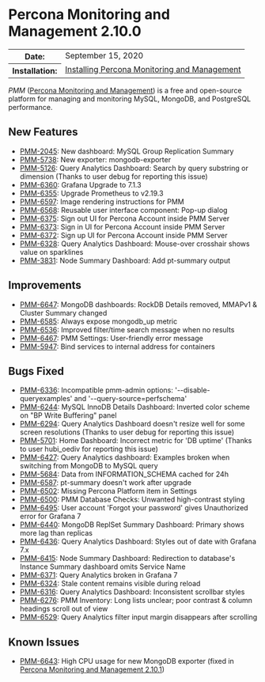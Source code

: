 # Percona Monitoring and Management 2.10.0

<table class="docutils field-list" frame="void" rules="none">
  <colgroup>
    <col class="field-name">
    <col class="field-body">
  </colgroup>
  <tbody valign="top">
    <tr class="field-odd field">
      <th class="field-name">Date:</th>
      <td class="field-body">September 15, 2020</td>
    </tr>
    <tr class="field-even field">
      <th class="field-name">Installation:</th>
      <td class="field-body">
        <a class="reference external" href="https://www.percona.com/doc/percona-monitoring-and-management/2.x/setting-up/">Installing Percona Monitoring and Management</a></td>
    </tr>
  </tbody>
</table>

*PMM* ([Percona Monitoring and Management](https://www.percona.com/doc/percona-monitoring-and-management/index.html))
is a free and open-source platform for managing and monitoring MySQL, MongoDB, and PostgreSQL
performance.

## New Features

* [PMM-2045](https://jira.percona.com/browse/PMM-2045): New dashboard: MySQL Group Replication Summary
* [PMM-5738](https://jira.percona.com/browse/PMM-5738): New exporter: mongodb-exporter
* [PMM-5126](https://jira.percona.com/browse/PMM-5126): Query Analytics Dashboard: Search by query substring or dimension (Thanks to user debug for reporting this issue)
* [PMM-6360](https://jira.percona.com/browse/PMM-6360): Grafana Upgrade to 7.1.3
* [PMM-6355](https://jira.percona.com/browse/PMM-6355): Upgrade Prometheus to v2.19.3
* [PMM-6597](https://jira.percona.com/browse/PMM-6597): Image rendering instructions for PMM
* [PMM-6568](https://jira.percona.com/browse/PMM-6568): Reusable user interface component: Pop-up dialog
* [PMM-6375](https://jira.percona.com/browse/PMM-6375): Sign out UI for Percona Account inside PMM Server
* [PMM-6373](https://jira.percona.com/browse/PMM-6373): Sign in UI for Percona Account inside PMM Server
* [PMM-6372](https://jira.percona.com/browse/PMM-6372): Sign up UI for Percona Account inside PMM Server
* [PMM-6328](https://jira.percona.com/browse/PMM-6328): Query Analytics Dashboard: Mouse-over crosshair shows value on sparklines
* [PMM-3831](https://jira.percona.com/browse/PMM-3831): Node Summary Dashboard: Add pt-summary output



## Improvements

* [PMM-6647](https://jira.percona.com/browse/PMM-6647): MongoDB dashboards: RockDB Details removed, MMAPv1 & Cluster Summary changed
* [PMM-6585](https://jira.percona.com/browse/PMM-6585): Always expose mongodb_up metric
* [PMM-6536](https://jira.percona.com/browse/PMM-6536): Improved filter/time search message when no results
* [PMM-6467](https://jira.percona.com/browse/PMM-6467): PMM Settings: User-friendly error message
* [PMM-5947](https://jira.percona.com/browse/PMM-5947): Bind services to internal address for containers



## Bugs Fixed

* [PMM-6336](https://jira.percona.com/browse/PMM-6336): Incompatible pmm-admin options: '--disable-queryexamples' and '--query-source=perfschema'
* [PMM-6244](https://jira.percona.com/browse/PMM-6244): MySQL InnoDB Details Dashboard: Inverted color scheme on "BP Write Buffering" panel
* [PMM-6294](https://jira.percona.com/browse/PMM-6294): Query Analytics Dashboard doesn't resize well for some screen resolutions (Thanks to user debug for reporting this issue)
* [PMM-5701](https://jira.percona.com/browse/PMM-5701): Home Dashboard: Incorrect metric for 'DB uptime' (Thanks to user hubi_oediv for reporting this issue)
* [PMM-6427](https://jira.percona.com/browse/PMM-6427): Query Analytics dashboard: Examples broken when switching from MongoDB to MySQL query
* [PMM-5684](https://jira.percona.com/browse/PMM-5684): Data from INFORMATION_SCHEMA cached for 24h
* [PMM-6587](https://jira.percona.com/browse/PMM-6587): pt-summary doesn't work after upgrade
* [PMM-6502](https://jira.percona.com/browse/PMM-6502): Missing Percona Platform item in Settings
* [PMM-6500](https://jira.percona.com/browse/PMM-6500): PMM Database Checks: Unwanted high-contrast styling
* [PMM-6495](https://jira.percona.com/browse/PMM-6495): User account 'Forgot your password' gives Unauthorized error for Grafana 7
* [PMM-6440](https://jira.percona.com/browse/PMM-6440): MongoDB ReplSet Summary Dashboard: Primary shows more lag than replicas
* [PMM-6436](https://jira.percona.com/browse/PMM-6436): Query Analytics Dashboard: Styles out of date with Grafana 7.x
* [PMM-6415](https://jira.percona.com/browse/PMM-6415): Node Summary Dashboard: Redirection to database's Instance Summary dashboard omits Service Name
* [PMM-6371](https://jira.percona.com/browse/PMM-6371): Query Analytics broken in Grafana 7
* [PMM-6324](https://jira.percona.com/browse/PMM-6324): Stale content remains visible during reload
* [PMM-6316](https://jira.percona.com/browse/PMM-6316): Query Analytics Dashboard: Inconsistent scrollbar styles
* [PMM-6276](https://jira.percona.com/browse/PMM-6276): PMM Inventory: Long lists unclear; poor contrast & column headings scroll out of view
* [PMM-6529](https://jira.percona.com/browse/PMM-6529): Query Analytics filter input margin disappears after scrolling


## Known Issues

* [PMM-6643](https://jira.percona.com/browse/PMM-6643): High CPU usage for new MongoDB exporter  (fixed in [Percona Monitoring and Management 2.10.1](2.10.1.md))
